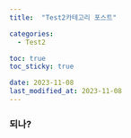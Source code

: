 ```yaml
---
title:  "Test2카테고리 포스트" 

categories:
  - Test2

toc: true
toc_sticky: true

date: 2023-11-08
last_modified_at: 2023-11-08
---
```



### 되나?